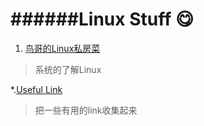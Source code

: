 ######Linux Stuff :yum: 
====== 
1. [鸟哥的Linux私房菜](http://linux.vbird.org/aboutmysite.php)  
>系统的了解Linux  

*.[Useful Link](./Useful_Link.md )  
>把一些有用的link收集起来
